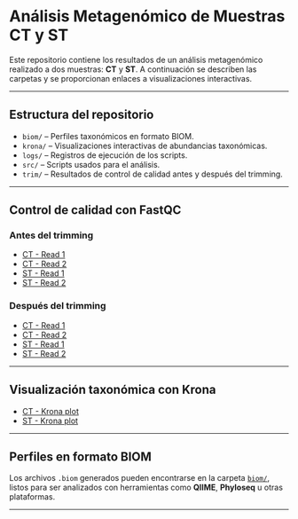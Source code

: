 # Análisis Metagenómico de Muestras CT y ST

Este repositorio contiene los resultados de un análisis metagenómico realizado a dos muestras: **CT** y **ST**. A continuación se describen las carpetas y se proporcionan enlaces a visualizaciones interactivas.

---

## Estructura del repositorio

- `biom/` – Perfiles taxonómicos en formato BIOM.
- `krona/` – Visualizaciones interactivas de abundancias taxonómicas.
- `logs/` – Registros de ejecución de los scripts.
- `src/` – Scripts usados para el análisis.
- `trim/` – Resultados de control de calidad antes y después del trimming.

---

## Control de calidad con FastQC

### Antes del trimming

- [CT - Read 1](trim/fastqc_before/CT_FKDN25H000391-1A_22NWHGLT4_L5_1_fastqc.html)
- [CT - Read 2](trim/fastqc_before/CT_FKDN25H000391-1A_22NWHGLT4_L5_2_fastqc.html)
- [ST - Read 1](trim/fastqc_before/ST_FKDN25H000392-1A_22NWHGLT4_L5_1_fastqc.html)
- [ST - Read 2](trim/fastqc_before/ST_FKDN25H000392-1A_22NWHGLT4_L5_2_fastqc.html)

### Después del trimming

- [CT - Read 1](trim/fastqc_after/CT_FKDN25H000391-1A_22NWHGLT4_L5_1_val_1_fastqc.html)
- [CT - Read 2](trim/fastqc_after/CT_FKDN25H000391-1A_22NWHGLT4_L5_2_val_2_fastqc.html)
- [ST - Read 1](trim/fastqc_after/ST_FKDN25H000392-1A_22NWHGLT4_L5_1_val_1_fastqc.html)
- [ST - Read 2](trim/fastqc_after/ST_FKDN25H000392-1A_22NWHGLT4_L5_2_val_2_fastqc.html)

---

## Visualización taxonómica con Krona

- [CT - Krona plot](krona/CT_FKDN25H000391-1A_22NWHGLT4_L5_krona.out.html)
- [ST - Krona plot](krona/ST_FKDN25H000392-1A_22NWHGLT4_L5_krona.out.html)

---

## Perfiles en formato BIOM

Los archivos `.biom` generados pueden encontrarse en la carpeta [`biom/`](biom/), listos para ser analizados con herramientas como **QIIME**, **Phyloseq** u otras plataformas.

---




